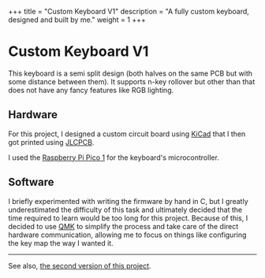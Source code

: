 +++
title = "Custom Keyboard V1"
description = "A fully custom keyboard, designed and built by me."
weight = 1
+++

# Custom Keyboard V1
This keyboard is a semi split design (both halves on the same PCB but with some distance between them). It supports n-key rollover but other than that does not have any fancy features like RGB lighting.

## Hardware
For this project, I designed a custom circuit board using [KiCad](https://www.kicad.org/) that I then got printed using [JLCPCB](https://jlcpcb.com/).

I used the [Raspberry Pi Pico 1](https://www.raspberrypi.com/products/raspberry-pi-pico/) for the keyboard's microcontroller.

## Software
I briefly experimented with writing the firmware by hand in C, but I greatly underestimated the difficulty of this task and ultimately decided that the time required to learn would be too long for this project. Because of this, I decided to use [QMK](https://qmk.fm/) to simplify the process and take care of the direct hardware communication, allowing me to focus on things like configuring the key map the way I wanted it.

---

See also, [the second version of this project](/projects/3-keyboard-v2).
